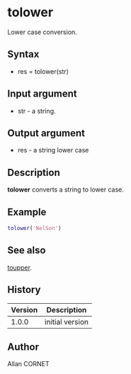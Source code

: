 

# tolower

Lower case conversion.

## Syntax

- res = tolower(str)

## Input argument

 - str - a string.

## Output argument

 - res - a string lower case

## Description

<b>tolower</b> converts a string to lower case.

## Example

```matlab
tolower('NelSon')
```

## See also

[toupper](toupper.md).
## History

|Version|Description|
|------|------|
|1.0.0|initial version|


## Author

Allan CORNET



